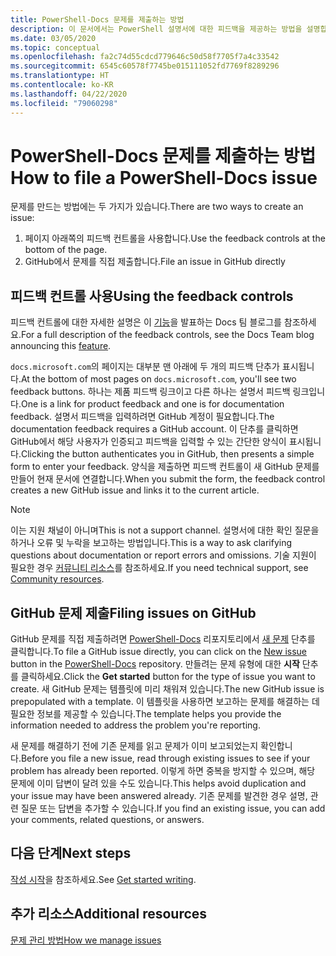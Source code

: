 ```yaml
---
title: PowerShell-Docs 문제를 제출하는 방법
description: 이 문서에서는 PowerShell 설명서에 대한 피드백을 제공하는 방법을 설명합니다.
ms.date: 03/05/2020
ms.topic: conceptual
ms.openlocfilehash: fa2c74d55cdcd779646c50d58f7705f7a4c33542
ms.sourcegitcommit: 6545c60578f7745be015111052fd7769f8289296
ms.translationtype: HT
ms.contentlocale: ko-KR
ms.lasthandoff: 04/22/2020
ms.locfileid: "79060298"
---
```

# <a name="how-to-file-a-powershell-docs-issue"></a><span data-ttu-id="8706e-103">PowerShell-Docs 문제를 제출하는 방법</span><span class="sxs-lookup"><span data-stu-id="8706e-103">How to file a PowerShell-Docs issue</span></span>

<span data-ttu-id="8706e-104">문제를 만드는 방법에는 두 가지가 있습니다.</span><span class="sxs-lookup"><span data-stu-id="8706e-104">There are two ways to create an issue:</span></span>

1. <span data-ttu-id="8706e-105">페이지 아래쪽의 피드백 컨트롤을 사용합니다.</span><span class="sxs-lookup"><span data-stu-id="8706e-105">Use the feedback controls at the bottom of the page.</span></span>
1. <span data-ttu-id="8706e-106">GitHub에서 문제를 직접 제출합니다.</span><span class="sxs-lookup"><span data-stu-id="8706e-106">File an issue in GitHub directly</span></span>

## <a name="using-the-feedback-controls"></a><span data-ttu-id="8706e-107">피드백 컨트롤 사용</span><span class="sxs-lookup"><span data-stu-id="8706e-107">Using the feedback controls</span></span>

<span data-ttu-id="8706e-108">피드백 컨트롤에 대한 자세한 설명은 이 [기능][feedback]을 발표하는 Docs 팀 블로그를 참조하세요.</span><span class="sxs-lookup"><span data-stu-id="8706e-108">For a full description of the feedback controls, see the Docs Team blog announcing this [feature][feedback].</span></span>

<span data-ttu-id="8706e-109">`docs.microsoft.com`의 페이지는 대부분 맨 아래에 두 개의 피드백 단추가 표시됩니다.</span><span class="sxs-lookup"><span data-stu-id="8706e-109">At the bottom of most pages on `docs.microsoft.com`, you'll see two feedback buttons.</span></span> <span data-ttu-id="8706e-110">하나는 제품 피드백 링크이고 다른 하나는 설명서 피드백 링크입니다.</span><span class="sxs-lookup"><span data-stu-id="8706e-110">One is a link for product feedback and one is for documentation feedback.</span></span> <span data-ttu-id="8706e-111">설명서 피드백을 입력하려면 GitHub 계정이 필요합니다.</span><span class="sxs-lookup"><span data-stu-id="8706e-111">The documentation feedback requires a GitHub account.</span></span> <span data-ttu-id="8706e-112">이 단추를 클릭하면 GitHub에서 해당 사용자가 인증되고 피드백을 입력할 수 있는 간단한 양식이 표시됩니다.</span><span class="sxs-lookup"><span data-stu-id="8706e-112">Clicking the button authenticates you in GitHub, then presents a simple form to enter your feedback.</span></span> <span data-ttu-id="8706e-113">양식을 제출하면 피드백 컨트롤이 새 GitHub 문제를 만들어 현재 문서에 연결합니다.</span><span class="sxs-lookup"><span data-stu-id="8706e-113">When you submit the form, the feedback control creates a new GitHub issue and links it to the current article.</span></span>

> [!NOTE]
> <span data-ttu-id="8706e-114">이는 지원 채널이 아니며</span><span class="sxs-lookup"><span data-stu-id="8706e-114">This is not a support channel.</span></span> <span data-ttu-id="8706e-115">설명서에 대한 확인 질문을 하거나 오류 및 누락을 보고하는 방법입니다.</span><span class="sxs-lookup"><span data-stu-id="8706e-115">This is a way to ask clarifying questions about documentation or report errors and omissions.</span></span> <span data-ttu-id="8706e-116">기술 지원이 필요한 경우 [커뮤니티 리소스](../community-support.md)를 참조하세요.</span><span class="sxs-lookup"><span data-stu-id="8706e-116">If you need technical support, see [Community resources](../community-support.md).</span></span>

## <a name="filing-issues-on-github"></a><span data-ttu-id="8706e-117">GitHub 문제 제출</span><span class="sxs-lookup"><span data-stu-id="8706e-117">Filing issues on GitHub</span></span>

<span data-ttu-id="8706e-118">GitHub 문제를 직접 제출하려면 [PowerShell-Docs][new-issue] 리포지토리에서 [새 문제][docs-issues] 단추를 클릭합니다.</span><span class="sxs-lookup"><span data-stu-id="8706e-118">To file a GitHub issue directly, you can click on the [New issue][new-issue] button in the [PowerShell-Docs][docs-issues] repository.</span></span> <span data-ttu-id="8706e-119">만들려는 문제 유형에 대한 **시작** 단추를 클릭하세요.</span><span class="sxs-lookup"><span data-stu-id="8706e-119">Click the **Get started** button for the type of issue you want to create.</span></span> <span data-ttu-id="8706e-120">새 GitHub 문제는 템플릿에 미리 채워져 있습니다.</span><span class="sxs-lookup"><span data-stu-id="8706e-120">The new GitHub issue is prepopulated with a template.</span></span> <span data-ttu-id="8706e-121">이 템플릿을 사용하면 보고하는 문제를 해결하는 데 필요한 정보를 제공할 수 있습니다.</span><span class="sxs-lookup"><span data-stu-id="8706e-121">The template helps you provide the information needed to address the problem you're reporting.</span></span>

<span data-ttu-id="8706e-122">새 문제를 해결하기 전에 기존 문제를 읽고 문제가 이미 보고되었는지 확인합니다.</span><span class="sxs-lookup"><span data-stu-id="8706e-122">Before you file a new issue, read through existing issues to see if your problem has already been reported.</span></span> <span data-ttu-id="8706e-123">이렇게 하면 중복을 방지할 수 있으며, 해당 문제에 이미 답변이 달려 있을 수도 있습니다.</span><span class="sxs-lookup"><span data-stu-id="8706e-123">This helps avoid duplication and your issue may have been answered already.</span></span> <span data-ttu-id="8706e-124">기존 문제를 발견한 경우 설명, 관련 질문 또는 답변을 추가할 수 있습니다.</span><span class="sxs-lookup"><span data-stu-id="8706e-124">If you find an existing issue, you can add your comments, related questions, or answers.</span></span>

## <a name="next-steps"></a><span data-ttu-id="8706e-125">다음 단계</span><span class="sxs-lookup"><span data-stu-id="8706e-125">Next steps</span></span>

<span data-ttu-id="8706e-126">[작성 시작](get-started-writing.md)을 참조하세요.</span><span class="sxs-lookup"><span data-stu-id="8706e-126">See [Get started writing](get-started-writing.md).</span></span>

## <a name="additional-resources"></a><span data-ttu-id="8706e-127">추가 리소스</span><span class="sxs-lookup"><span data-stu-id="8706e-127">Additional resources</span></span>

[<span data-ttu-id="8706e-128">문제 관리 방법</span><span class="sxs-lookup"><span data-stu-id="8706e-128">How we manage issues</span></span>](managing-issues.md)

<!-- reference links -->
[feedback]: /teamblog/a-new-feedback-system-is-coming-to-docs
[new-issue]: https://github.com/MicrosoftDocs/PowerShell-Docs/issues/new/choose
[docs-issues]: https://github.com/MicrosoftDocs/PowerShell-Docs/issues
